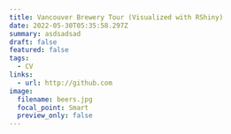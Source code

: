 ```yaml
---
title: Vancouver Brewery Tour (Visualized with RShiny)
date: 2022-05-30T05:35:58.297Z
summary: asdsadsad
draft: false
featured: false
tags:
  - CV
links:
  - url: http://github.com
image:
  filename: beers.jpg
  focal_point: Smart
  preview_only: false
---
```

